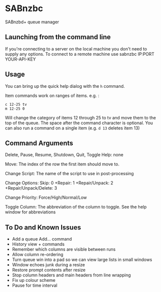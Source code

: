 SABnzbc
===============

SABnzbd+ queue manager

Launching from the command line
--------------------------------

If you're connecting to a server on the local machine you don't need to supply any options.
To connect to a remote machine use sabnzbc IP:PORT YOUR-API-KEY

Usage
-----

You can bring up the quick help dialog with the `h` command.

Item commands work on ranges of items. e.g. :

	c 12-25 tv
	m 12-25 0

Will change the category of items 12 through 25 to tv and move them to the top of the queue.
The space after the command character is optional.
You can also run a command on a single item (e.g. `d 13` deletes item 13)

Command Arguments
----------------------

Delete, Pause, Resume, Shutdown, Quit, Toggle Help: none

Move: The index of the row the first item should move to.

Change Script: The name of the script to use in post-processing

Change Options: Skip: 0
+Repair: 1
+Repair/Unpack: 2
+Repair/Unpack/Delete: 3

Change Priority: Force/High/Normal/Low

Toggle Column: The abbreviation of the column to toggle. See the help window for abbreviations

To Do and Known Issues
----------------------
* Add a queue Add... command
* History view + commands
* Remember which columns are visible between runs
* Allow column re-ordering
* Turn queue win into a pad so we can view large lists in small windows
* Window echoes junk during a resize
* Restore prompt contents after resize
* Stop column headers and main headers from line wrapping
* Fix up colour scheme
* Pause for time interval